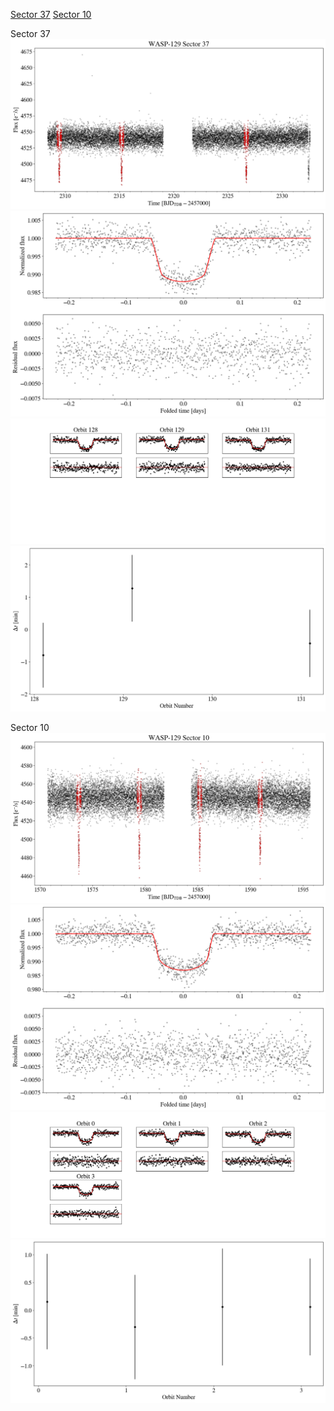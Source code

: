[Sector 37](#sector37)
[Sector 10](#sector10)

<a name = "sector37"></a>
Sector 37
![alt text](/tt/WASP-129_Sector_37/WASP-129_Sector_37_a_TimeSeries.png)
![alt text](/tt/WASP-129_Sector_37/WASP-129_Sector_37_b_FoldedLightCurve.png)
![alt text](/tt/WASP-129_Sector_37/WASP-129_Sector_37_b_IndividualTransitsWithFit.png)
![alt text](/tt/WASP-129_Sector_37/WASP-129_Sector_37_c_TimingResiduals.png)

<a name = "sector10"></a>
Sector 10
![alt text](/tt/WASP-129_Sector_10/WASP-129_Sector_10_a_TimeSeries.png)
![alt text](/tt/WASP-129_Sector_10/WASP-129_Sector_10_b_FoldedLightCurve.png)
![alt text](/tt/WASP-129_Sector_10/WASP-129_Sector_10_b_IndividualTransitsWithFit.png)
![alt text](/tt/WASP-129_Sector_10/WASP-129_Sector_10_c_TimingResiduals.png)

